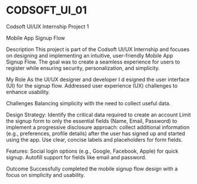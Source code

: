 # CODSOFT_UI_01
Codsoft UI/UX Internship Project 1

Mobile App Signup Flow

Description
This project is part of the Codsoft UI/UX Internship and focuses on designing and implementing an intuitive, user-friendly Mobile App Signup Flow. The goal was to create a seamless experience for users to register while ensuring security, personalization, and simplicity.

My Role
As the UI/UX designer and developer I d esigned the user interface (UI) for the signup flow.
Addressed user experience (UX) challenges to enhance usability.

Challenges
Balancing simplicity with the need to collect useful data.

Design Strategy:
Identify the critical data required to create an account
Limit the signup form to only the essential fields (Name, Email, Password) to implement a progressive disclosure approach: collect additional information (e.g., preferences, profile details) after the user has signed up and started using the app.
Use clear, concise labels and placeholders for form fields.

Features:
Social login options (e.g., Google, Facebook, Apple) for quick signup.
Autofill support for fields like email and password.

Outcome
Successfully completed the mobile signup flow design with a focus on simplicity and usability.


